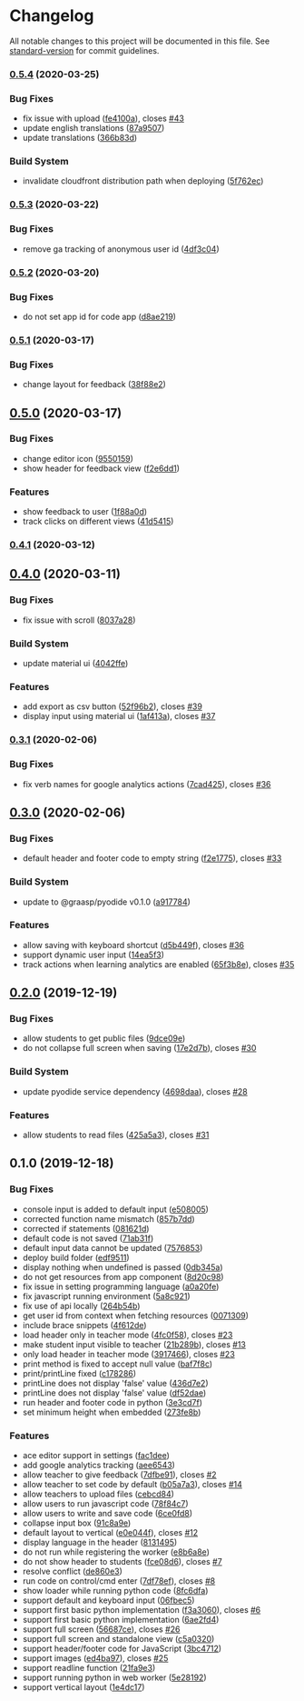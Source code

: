 # Changelog

All notable changes to this project will be documented in this file. See [standard-version](https://github.com/conventional-changelog/standard-version) for commit guidelines.

### [0.5.4](https://github.com/graasp/graasp-app-code/compare/v0.5.3...v0.5.4) (2020-03-25)

### Bug Fixes

- fix issue with upload ([fe4100a](https://github.com/graasp/graasp-app-code/commit/fe4100a)), closes [#43](https://github.com/graasp/graasp-app-code/issues/43)
- update english translations ([87a9507](https://github.com/graasp/graasp-app-code/commit/87a9507))
- update translations ([366b83d](https://github.com/graasp/graasp-app-code/commit/366b83d))

### Build System

- invalidate cloudfront distribution path when deploying ([5f762ec](https://github.com/graasp/graasp-app-code/commit/5f762ec))

### [0.5.3](https://github.com/graasp/graasp-app-code/compare/v0.5.2...v0.5.3) (2020-03-22)

### Bug Fixes

- remove ga tracking of anonymous user id ([4df3c04](https://github.com/graasp/graasp-app-code/commit/4df3c04))

### [0.5.2](https://github.com/graasp/graasp-app-code/compare/v0.5.1...v0.5.2) (2020-03-20)

### Bug Fixes

- do not set app id for code app ([d8ae219](https://github.com/graasp/graasp-app-code/commit/d8ae219))

### [0.5.1](https://github.com/graasp/graasp-app-code/compare/v0.5.0...v0.5.1) (2020-03-17)

### Bug Fixes

- change layout for feedback ([38f88e2](https://github.com/graasp/graasp-app-code/commit/38f88e2))

## [0.5.0](https://github.com/graasp/graasp-app-code/compare/v0.4.1...v0.5.0) (2020-03-17)

### Bug Fixes

- change editor icon ([9550159](https://github.com/graasp/graasp-app-code/commit/9550159))
- show header for feedback view ([f2e6dd1](https://github.com/graasp/graasp-app-code/commit/f2e6dd1))

### Features

- show feedback to user ([1f88a0d](https://github.com/graasp/graasp-app-code/commit/1f88a0d))
- track clicks on different views ([41d5415](https://github.com/graasp/graasp-app-code/commit/41d5415))

### [0.4.1](https://github.com/graasp/graasp-app-code/compare/v0.4.0...v0.4.1) (2020-03-12)

## [0.4.0](https://github.com/graasp/graasp-app-code/compare/v0.3.1...v0.4.0) (2020-03-11)

### Bug Fixes

- fix issue with scroll ([8037a28](https://github.com/graasp/graasp-app-code/commit/8037a28))

### Build System

- update material ui ([4042ffe](https://github.com/graasp/graasp-app-code/commit/4042ffe))

### Features

- add export as csv button ([52f96b2](https://github.com/graasp/graasp-app-code/commit/52f96b2)), closes [#39](https://github.com/graasp/graasp-app-code/issues/39)
- display input using material ui ([1af413a](https://github.com/graasp/graasp-app-code/commit/1af413a)), closes [#37](https://github.com/graasp/graasp-app-code/issues/37)

### [0.3.1](https://github.com/graasp/graasp-app-code/compare/v0.3.0...v0.3.1) (2020-02-06)

### Bug Fixes

- fix verb names for google analytics actions ([7cad425](https://github.com/graasp/graasp-app-code/commit/7cad425)), closes [#36](https://github.com/graasp/graasp-app-code/issues/36)

## [0.3.0](https://github.com/graasp/graasp-app-code/compare/v0.2.0...v0.3.0) (2020-02-06)

### Bug Fixes

- default header and footer code to empty string ([f2e1775](https://github.com/graasp/graasp-app-code/commit/f2e1775)), closes [#33](https://github.com/graasp/graasp-app-code/issues/33)

### Build System

- update to @graasp/pyodide v0.1.0 ([a917784](https://github.com/graasp/graasp-app-code/commit/a917784))

### Features

- allow saving with keyboard shortcut ([d5b449f](https://github.com/graasp/graasp-app-code/commit/d5b449f)), closes [#36](https://github.com/graasp/graasp-app-code/issues/36)
- support dynamic user input ([14ea5f3](https://github.com/graasp/graasp-app-code/commit/14ea5f3))
- track actions when learning analytics are enabled ([65f3b8e](https://github.com/graasp/graasp-app-code/commit/65f3b8e)), closes [#35](https://github.com/graasp/graasp-app-code/issues/35)

## [0.2.0](https://github.com/graasp/graasp-app-code/compare/v0.1.0...v0.2.0) (2019-12-19)

### Bug Fixes

- allow students to get public files ([9dce09e](https://github.com/graasp/graasp-app-code/commit/9dce09e))
- do not collapse full screen when saving ([17e2d7b](https://github.com/graasp/graasp-app-code/commit/17e2d7b)), closes [#30](https://github.com/graasp/graasp-app-code/issues/30)

### Build System

- update pyodide service dependency ([4698daa](https://github.com/graasp/graasp-app-code/commit/4698daa)), closes [#28](https://github.com/graasp/graasp-app-code/issues/28)

### Features

- allow students to read files ([425a5a3](https://github.com/graasp/graasp-app-code/commit/425a5a3)), closes [#31](https://github.com/graasp/graasp-app-code/issues/31)

## 0.1.0 (2019-12-18)

### Bug Fixes

- console input is added to default input ([e508005](https://github.com/graasp/graasp-app-code/commit/e508005))
- corrected function name mismatch ([857b7dd](https://github.com/graasp/graasp-app-code/commit/857b7dd))
- corrected if statements ([081621d](https://github.com/graasp/graasp-app-code/commit/081621d))
- default code is not saved ([71ab31f](https://github.com/graasp/graasp-app-code/commit/71ab31f))
- default input data cannot be updated ([7576853](https://github.com/graasp/graasp-app-code/commit/7576853))
- deploy build folder ([edf9511](https://github.com/graasp/graasp-app-code/commit/edf9511))
- display nothing when undefined is passed ([0db345a](https://github.com/graasp/graasp-app-code/commit/0db345a))
- do not get resources from app component ([8d20c98](https://github.com/graasp/graasp-app-code/commit/8d20c98))
- fix issue in setting programming language ([a0a20fe](https://github.com/graasp/graasp-app-code/commit/a0a20fe))
- fix javascript running environment ([5a8c921](https://github.com/graasp/graasp-app-code/commit/5a8c921))
- fix use of api locally ([264b54b](https://github.com/graasp/graasp-app-code/commit/264b54b))
- get user id from context when fetching resources ([0071309](https://github.com/graasp/graasp-app-code/commit/0071309))
- include brace snippets ([4f612de](https://github.com/graasp/graasp-app-code/commit/4f612de))
- load header only in teacher mode ([4fc0f58](https://github.com/graasp/graasp-app-code/commit/4fc0f58)), closes [#23](https://github.com/graasp/graasp-app-code/issues/23)
- make student input visible to teacher ([21b289b](https://github.com/graasp/graasp-app-code/commit/21b289b)), closes [#13](https://github.com/graasp/graasp-app-code/issues/13)
- only load header in teacher mode ([3917466](https://github.com/graasp/graasp-app-code/commit/3917466)), closes [#23](https://github.com/graasp/graasp-app-code/issues/23)
- print method is fixed to accept null value ([baf7f8c](https://github.com/graasp/graasp-app-code/commit/baf7f8c))
- print/printLine fixed ([c178286](https://github.com/graasp/graasp-app-code/commit/c178286))
- printLine does not display 'false' value ([436d7e2](https://github.com/graasp/graasp-app-code/commit/436d7e2))
- printLine does not display 'false' value ([df52dae](https://github.com/graasp/graasp-app-code/commit/df52dae))
- run header and footer code in python ([3e3cd7f](https://github.com/graasp/graasp-app-code/commit/3e3cd7f))
- set minimum height when embedded ([273fe8b](https://github.com/graasp/graasp-app-code/commit/273fe8b))

### Features

- ace editor support in settings ([fac1dee](https://github.com/graasp/graasp-app-code/commit/fac1dee))
- add google analytics tracking ([aee6543](https://github.com/graasp/graasp-app-code/commit/aee6543))
- allow teacher to give feedback ([7dfbe91](https://github.com/graasp/graasp-app-code/commit/7dfbe91)), closes [#2](https://github.com/graasp/graasp-app-code/issues/2)
- allow teacher to set code by default ([b05a7a3](https://github.com/graasp/graasp-app-code/commit/b05a7a3)), closes [#14](https://github.com/graasp/graasp-app-code/issues/14)
- allow teachers to upload files ([cebcd84](https://github.com/graasp/graasp-app-code/commit/cebcd84))
- allow users to run javascript code ([78f84c7](https://github.com/graasp/graasp-app-code/commit/78f84c7))
- allow users to write and save code ([6ce0fd8](https://github.com/graasp/graasp-app-code/commit/6ce0fd8))
- collapse input box ([91c8a9e](https://github.com/graasp/graasp-app-code/commit/91c8a9e))
- default layout to vertical ([e0e044f](https://github.com/graasp/graasp-app-code/commit/e0e044f)), closes [#12](https://github.com/graasp/graasp-app-code/issues/12)
- display language in the header ([8131495](https://github.com/graasp/graasp-app-code/commit/8131495))
- do not run while registering the worker ([e8b6a8e](https://github.com/graasp/graasp-app-code/commit/e8b6a8e))
- do not show header to students ([fce08d6](https://github.com/graasp/graasp-app-code/commit/fce08d6)), closes [#7](https://github.com/graasp/graasp-app-code/issues/7)
- resolve conflict ([de860e3](https://github.com/graasp/graasp-app-code/commit/de860e3))
- run code on control/cmd enter ([7df78ef](https://github.com/graasp/graasp-app-code/commit/7df78ef)), closes [#8](https://github.com/graasp/graasp-app-code/issues/8)
- show loader while running python code ([8fc6dfa](https://github.com/graasp/graasp-app-code/commit/8fc6dfa))
- support default and keyboard input ([06fbec5](https://github.com/graasp/graasp-app-code/commit/06fbec5))
- support first basic python implementation ([f3a3060](https://github.com/graasp/graasp-app-code/commit/f3a3060)), closes [#6](https://github.com/graasp/graasp-app-code/issues/6)
- support first basic python implementation ([6ae2fd4](https://github.com/graasp/graasp-app-code/commit/6ae2fd4))
- support full screen ([56687ce](https://github.com/graasp/graasp-app-code/commit/56687ce)), closes [#26](https://github.com/graasp/graasp-app-code/issues/26)
- support full screen and standalone view ([c5a0320](https://github.com/graasp/graasp-app-code/commit/c5a0320))
- support header/footer code for JavaScript ([3bc4712](https://github.com/graasp/graasp-app-code/commit/3bc4712))
- support images ([ed4ba97](https://github.com/graasp/graasp-app-code/commit/ed4ba97)), closes [#25](https://github.com/graasp/graasp-app-code/issues/25)
- support readline function ([21fa9e3](https://github.com/graasp/graasp-app-code/commit/21fa9e3))
- support running python in web worker ([5e28192](https://github.com/graasp/graasp-app-code/commit/5e28192))
- support vertical layout ([1e4dc17](https://github.com/graasp/graasp-app-code/commit/1e4dc17))
